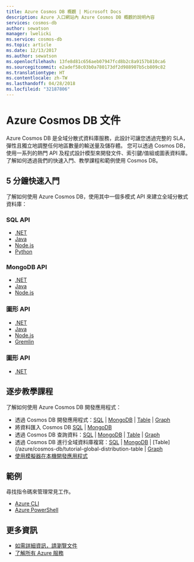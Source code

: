 ```yaml
---
title: Azure Cosmos DB 概觀 | Microsoft Docs
description: Azure 入口網站內 Azure Cosmos DB 概觀的說明內容
services: cosmos-db
author: sewatson
manager: lwelicki
ms.service: cosmos-db
ms.topic: article
ms.date: 12/13/2017
ms.author: sewatson
ms.openlocfilehash: 13fe8d81c656aeb07947fcd8b2c8a9157b810ca6
ms.sourcegitcommit: e2adef58c03b0a780173df2d988907b5cb809c82
ms.translationtype: HT
ms.contentlocale: zh-TW
ms.lasthandoff: 04/28/2018
ms.locfileid: "32187806"
---
```

# <a name="azure-cosmos-db-documentation"></a>Azure Cosmos DB 文件

Azure Cosmos DB 是全域分散式資料庫服務，此設計可讓您透過完整的 SLA，彈性且獨立地調整任何地區數量的輸送量及儲存體。 您可以透過 Cosmos DB，使用一系列的熱門 API 及程式設計模型來開發文件、索引鍵/值組或圖表資料庫。 了解如何透過我們的快速入門、教學課程和範例使用 Cosmos DB。

## <a name="5-minute-quickstarts"></a>5 分鐘快速入門

了解如何使用 Azure Cosmos DB，使用其中一個多模式 API 來建立全域分散式資料庫：

### <a name="sql-api"></a>SQL API

- [.NET](/azure/cosmos-db/create-sql-api-dotnet)
- [Java](/azure/cosmos-db/create-sql-api-java)
- [Node.js](/azure/cosmos-db/create-sql-api-nodejs)
- [Python](/azure/cosmos-db/create-sql-api-python)

### <a name="mongodb-api"></a>MongoDB API

- [.NET](/azure/cosmos-db/create-mongodb-dotnet)
- [Java](/azure/cosmos-db/create-mongodb-java)
- [Node.js](/azure/cosmos-db/create-mongodb-nodejs)

### <a name="graph-api"></a>圖形 API

- [.NET](/azure/cosmos-db/create-graph-dotnet)
- [Java](/azure/cosmos-db/create-graph-java)
- [Node.js](/azure/cosmos-db/create-graph-nodejs)
- [Gremlin](/azure/cosmos-db/create-graph-gremlin-console)

### <a name="graph-api"></a>圖形 API

- [.NET](/azure/cosmos-db/create-table-dotnet)

## <a name="step-by-step-tutorials"></a>逐步教學課程

了解如何使用 Azure Cosmos DB 開發應用程式：

- 透過 Cosmos DB 開發應用程式：[SQL](/azure/cosmos-db/tutorial-develop-sql-api-dotnet) | [MongoDB](/azure/cosmos-db/tutorial-develop-mongodb-nodejs) | [Table](/azure/cosmos-db/tutorial-develop-table-dotnet) | [Graph](/azure/cosmos-db/tutorial-develop-graph-dotnet)
- 將資料匯入 Cosmos DB [SQL](/azure/cosmos-db/sql-api-import-data) | [MongoDB](/azure/cosmos-db/mongodb-migrate) 
- 透過 Cosmos DB 查詢資料：[SQL](/azure/cosmos-db/tutorial-query-sql-api) | [MongoDB](/azure/cosmos-db/tutorial-query-mongodb) | [Table](/azure/cosmos-db/tutorial-query-table) | [Graph](/azure/cosmos-db/tutorial-query-graph)
- 透過 Cosmos DB 進行全域資料庫複寫：[SQL](/azure/cosmos-db/tutorial-global-distribution-sql-api) | [MongoDB](/azure/cosmos-db/tutorial-global-distribution-mongodb) | [Table](/azure/cosmos-db/tutorial-global-distribution-table | [Graph](/azure/cosmos-db/tutorial-global-distribution-graph)
- [使用模擬器在本機開發應用程式](/azure/cosmos-db/local-emulator)

## <a name="samples"></a>範例

尋找指令碼來管理常見工作。

- [Azure CLI](/azure/cosmos-db/cli-samples)
- [Azure PowerShell](/azure/cosmos-db/powershell-samples)

## <a name="more"></a>更多資訊

- [如需詳細資訊，請瀏覽文件](/azure/cosmos-db/index)
- [了解所有 Azure 服務](https://aka.ms/j3wr7y)